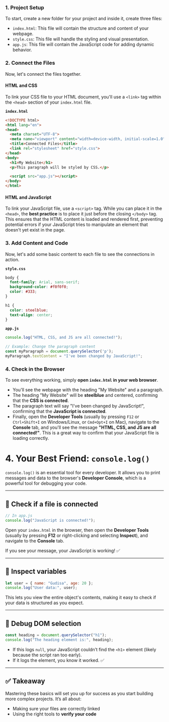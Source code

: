 ### 1\. Project Setup

To start, create a new folder for your project and inside it, create three files:

  * `index.html`: This file will contain the structure and content of your webpage.
  * `style.css`: This file will handle the styling and visual presentation.
  * `app.js`: This file will contain the JavaScript code for adding dynamic behavior.

### 2\. Connect the Files

Now, let's connect the files together.

#### **HTML and CSS**

To link your CSS file to your HTML document, you'll use a `<link>` tag within the `<head>` section of your `index.html` file.

**`index.html`**

```html
<!DOCTYPE html>
<html lang="en">
<head>
  <meta charset="UTF-8">
  <meta name="viewport" content="width=device-width, initial-scale=1.0">
  <title>Connected Files</title>
  <link rel="stylesheet" href="style.css">
</head>
<body>
  <h1>My Website</h1>
  <p>This paragraph will be styled by CSS.</p>

  <script src="app.js"></script>
</body>
</html>
```

#### **HTML and JavaScript**

To link your JavaScript file, use a `<script>` tag. While you can place it in the `<head>`, the **best practice** is to place it just before the closing `</body>` tag. This ensures that the HTML content is loaded and rendered first, preventing potential errors if your JavaScript tries to manipulate an element that doesn't yet exist in the page.

### 3\. Add Content and Code

Now, let's add some basic content to each file to see the connections in action.

**`style.css`**

```css
body {
  font-family: Arial, sans-serif;
  background-color: #f0f0f0;
  color: #333;
}

h1 {
  color: steelblue;
  text-align: center;
}
```

**`app.js`**

```javascript
console.log("HTML, CSS, and JS are all connected!");

// Example: Change the paragraph content
const myParagraph = document.querySelector('p');
myParagraph.textContent = "I've been changed by JavaScript!";
```

### 4\. Check in the Browser

To see everything working, simply **open `index.html` in your web browser**.

  * You'll see the webpage with the heading "My Website" and a paragraph.
  * The heading "My Website" will be **steelblue** and centered, confirming that the **CSS is connected**.
  * The paragraph text will say "I've been changed by JavaScript\!", confirming that the **JavaScript is connected**.
  * Finally, open the **Developer Tools** (usually by pressing `F12` or `Ctrl+Shift+I` on Windows/Linux, or `Cmd+Opt+I` on Mac), navigate to the **Console** tab, and you'll see the message **"HTML, CSS, and JS are all connected\!"**. This is a great way to confirm that your JavaScript file is loading correctly.




# 4. Your Best Friend: `console.log()`

`console.log()` is an essential tool for every developer. It allows you to print messages and data to the browser's **Developer Console**, which is a powerful tool for debugging your code.

---

## 🔹 Check if a file is connected

```javascript
// In app.js
console.log("JavaScript is connected!");
```

Open your `index.html` in the browser, then open the **Developer Tools** (usually by pressing **F12** or right-clicking and selecting **Inspect**), and navigate to the **Console** tab.

If you see your message, your JavaScript is working! ✅

---

## 🔹 Inspect variables

```javascript
let user = { name: "Gudisa", age: 20 };
console.log("User data:", user);
```

This lets you view the entire object's contents, making it easy to check if your data is structured as you expect.

---

## 🔹 Debug DOM selection

```javascript
const heading = document.querySelector("h1");
console.log("The heading element is:", heading);
```

* If this logs `null`, your JavaScript couldn’t find the `<h1>` element (likely because the script ran too early).
* If it logs the element, you know it worked. ✅

---

## ✅ Takeaway

Mastering these basics will set you up for success as you start building more complex projects.
It’s all about:

* Making sure your files are correctly linked
* Using the right tools to **verify your code**


